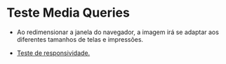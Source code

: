 # Teste Media Queries

* Ao redimensionar a janela do navegador, a imagem irá se adaptar aos diferentes tamanhos de telas e impressões. 

* <a href="https://rafasfrancah.github.io/TesteMediaQueries/" target="_blank">Teste de responsividade.</a> 



